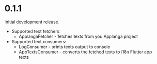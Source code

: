 # 0.1.1
Initial development release.
* Supported text fetchers:
    * ApplangaFetcher - fetches texts from you Applanga project
* Supported text consumers:
    * LogConsumer - prints texts output to console
    * AppTextsConsumer - converts the fetched texts to i18n Flutter app texts
